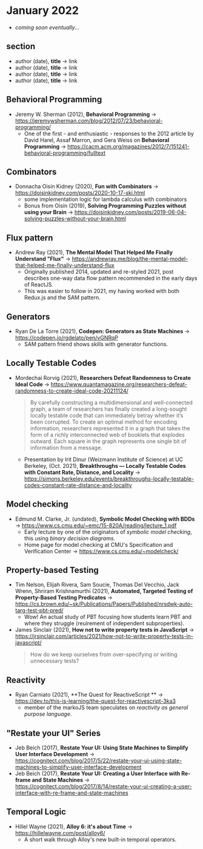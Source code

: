 # January 2022

+ *coming soon eventually...*

## section

+ author (date), **title** &#8594; link
+ author (date), **title** &#8594; link
+ author (date), **title** &#8594; link
+ author (date), **title** &#8594; link


## Behavioral Programming

+ Jeremy W. Sherman (2012), **Behavioral Programming** &#8594; https://jeremywsherman.com/blog/2012/07/23/behavioral-programming/
    - One of the first - and enthusiastic - responses to the 2012 article by David Harel, Assaf Marron, and Gera Weiss on **Behavioral Programming** &#8594; https://cacm.acm.org/magazines/2012/7/151241-behavioral-programming/fulltext

## Combinators

+ Donnacha Oisín Kidney (2020), **Fun with Combinators** &#8594; https://doisinkidney.com/posts/2020-10-17-ski.html
    - some implementation logic for lambda calculus with combinators
    - Bonus from Oisín (2019), **Solving Programming Puzzles without using your Brain** &#8594; https://doisinkidney.com/posts/2019-06-04-solving-puzzles-without-your-brain.html

## Flux pattern

+ Andrew Ray (2021), **The Mental Model That Helped Me Finally Understand "Flux"** &#8594; https://andrewray.me/blog/the-mental-model-that-helped-me-finally-understand-flux
    - Originally published 2014, updated and re-styled 2021, post describes one-way data flow pattern recommended in the early days of ReactJS. 
    - This was easier to follow in 2021, my having worked with both Redux.js and the SAM pattern.

## Generators 

+ Ryan De La Torre (2021), **Codepen: Generators as State Machines** &#8594; https://codepen.io/rgdelato/pen/vGNRqP
    - SAM pattern friend shows skills with generator functions.

## Locally Testable Codes

+ Mordechai Rorvig (2021), **Researchers Defeat Randomness to Create Ideal Code** &#8594; https://www.quantamagazine.org/researchers-defeat-randomness-to-create-ideal-code-20211124/
    > By carefully constructing a multidimensional and well-connected graph, a team of researchers has finally created a long-sought locally testable code that can immediately betray whether it’s been corrupted.
    > To create an optimal method for encoding information, researchers represented it in a graph that takes the form of a richly interconnected web of booklets that explodes outward. Each square in the graph represents one single bit of information from a message.
    - Presentation by Irit Dinur (Weizmann Institute of Science) at UC Berkeley, (Oct. 2021), **Breakthroughs — Locally Testable Codes with Constant Rate, Distance, and Locality** &#8594; https://simons.berkeley.edu/events/breakthroughs-locally-testable-codes-constant-rate-distance-and-locality


## Model checking

+ Edmund M. Clarke, Jr. (undated), **Symbolic Model Checking with BDDs** &#8594; https://www.cs.cmu.edu/~emc/15-820A/reading/lecture_1.pdf
    - Early lecture by one of the originators of *symbolic model checking*, this using *binary decision diagrams*.
    - Home page for model checking at CMU's Specification and Verification Center &#8594; https://www.cs.cmu.edu/~modelcheck/

## Property-based Testing

+ Tim Nelson, Elijah Rivera, Sam Soucie, Thomas Del Vecchio, Jack Wrenn, Shriram Krishnamurthi (2021), **Automated, Targeted Testing of Property-Based Testing Predicates** &#8594; https://cs.brown.edu/~sk/Publications/Papers/Published/nrsdwk-auto-targ-test-pbt-pred/
    - Wow! An actual study of PBT focusing how students learn PBT and where they struggle (reuirement of independent subproperties).
+ James Sinclair (2021), **How not to write property tests in JavaScript** &#8594; https://jrsinclair.com/articles/2021/how-not-to-write-property-tests-in-javascript/
    > How do we keep ourselves from over-specifying or writing unnecessary tests?

## Reactivity

+ Ryan Carniato (2021), **The Quest for ReactiveScript ** &#8594; https://dev.to/this-is-learning/the-quest-for-reactivescript-3ka3
    - member of the markoJS team speculates on *reactivity as general purpose language*.

## "Restate your UI" Series

+ Jeb Beich (2017), **Restate Your UI: Using State Machines to Simplify User Interface Development** &#8594; https://cognitect.com/blog/2017/5/22/restate-your-ui-using-state-machines-to-simplify-user-interface-development
+ Jeb Beich (2017), **Restate Your UI: Creating a User Interface with Re-frame and State Machines** &#8594; https://cognitect.com/blog/2017/8/14/restate-your-ui-creating-a-user-interface-with-re-frame-and-state-machines


## Temporal Logic

+ Hillel Wayne (2021), **Alloy 6: it's about Time** &#8594; https://hillelwayne.com/post/alloy6/
    - A short walk through Alloy's new built-in temporal operators.
  
